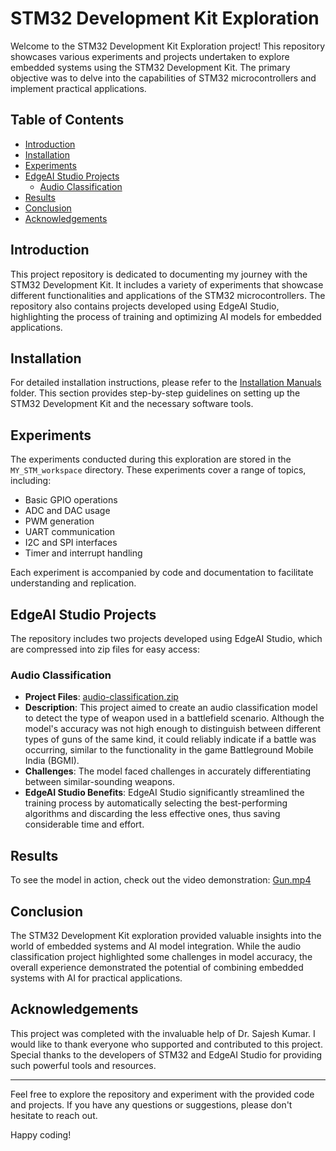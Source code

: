 # STM32 Development Kit Exploration

Welcome to the STM32 Development Kit Exploration project! This repository showcases various experiments and projects undertaken to explore embedded systems using the STM32 Development Kit. The primary objective was to delve into the capabilities of STM32 microcontrollers and implement practical applications.

## Table of Contents

- [Introduction](#introduction)
- [Installation](#installation)
- [Experiments](#experiments)
- [EdgeAI Studio Projects](#edgeai-studio-projects)
  - [Audio Classification](#audio-classification)
- [Results](#results)
- [Conclusion](#conclusion)
- [Acknowledgements](#acknowledgements)

## Introduction

This project repository is dedicated to documenting my journey with the STM32 Development Kit. It includes a variety of experiments that showcase different functionalities and applications of the STM32 microcontrollers. The repository also contains projects developed using EdgeAI Studio, highlighting the process of training and optimizing AI models for embedded applications.

## Installation

For detailed installation instructions, please refer to the [Installation Manuals](Installation%20Manuals) folder. This section provides step-by-step guidelines on setting up the STM32 Development Kit and the necessary software tools.

## Experiments

The experiments conducted during this exploration are stored in the `MY_STM_workspace` directory. These experiments cover a range of topics, including:

- Basic GPIO operations
- ADC and DAC usage
- PWM generation
- UART communication
- I2C and SPI interfaces
- Timer and interrupt handling

Each experiment is accompanied by code and documentation to facilitate understanding and replication.

## EdgeAI Studio Projects

The repository includes two projects developed using EdgeAI Studio, which are compressed into zip files for easy access:

### Audio Classification

- **Project Files**: [audio-classification.zip](audio-classification.zip)
- **Description**: This project aimed to create an audio classification model to detect the type of weapon used in a battlefield scenario. Although the model's accuracy was not high enough to distinguish between different types of guns of the same kind, it could reliably indicate if a battle was occurring, similar to the functionality in the game Battleground Mobile India (BGMI).
- **Challenges**: The model faced challenges in accurately differentiating between similar-sounding weapons.
- **EdgeAI Studio Benefits**: EdgeAI Studio significantly streamlined the training process by automatically selecting the best-performing algorithms and discarding the less effective ones, thus saving considerable time and effort.

## Results

To see the model in action, check out the video demonstration: [Gun.mp4](Result/Gun.mp4)

## Conclusion

The STM32 Development Kit exploration provided valuable insights into the world of embedded systems and AI model integration. While the audio classification project highlighted some challenges in model accuracy, the overall experience demonstrated the potential of combining embedded systems with AI for practical applications.

## Acknowledgements

This project was completed with the invaluable help of Dr. Sajesh Kumar. I would like to thank everyone who supported and contributed to this project. Special thanks to the developers of STM32 and EdgeAI Studio for providing such powerful tools and resources.

---

Feel free to explore the repository and experiment with the provided code and projects. If you have any questions or suggestions, please don't hesitate to reach out.

Happy coding!
